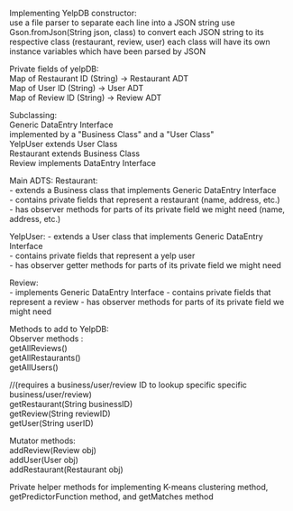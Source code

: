 Implementing YelpDB constructor:  
  use a file parser to separate each line into a JSON string
  use Gson.fromJson(String json, class) to convert each JSON string to its respective class (restaurant, review, user)
  each class will have its own instance variables which have been parsed by JSON
  
Private fields of yelpDB:  
Map of Restaurant ID (String) -> Restaurant ADT  
Map of User ID (String) -> User ADT  
Map of Review ID (String) -> Review ADT  
  
Subclassing:  
Generic DataEntry Interface  
  implemented by a "Business Class" and a "User Class"  
      YelpUser extends User Class  
      Restaurant extends Business Class   
      Review implements DataEntry Interface  
      
Main ADTS:
  Restaurant:  
    - extends a Business class that implements Generic DataEntry Interface  
    - contains private fields that represent a restaurant (name, address, etc.)  
    - has observer methods for parts of its private field we might need (name, address, etc.)  
  
  YelpUser:
    - extends a User class that implements Generic DataEntry Interface  
    - contains private fields that represent a yelp user  
    - has observer getter methods for parts of its private field we might need  
    
  Review:  
    - implements Generic DataEntry Interface
    - contains private fields that represent a review
    - has observer methods for parts of its private field we might need  
  
Methods to add to YelpDB:  
Observer methods :  
  getAllReviews()  
  getAllRestaurants()  
  getAllUsers()  
  
  //(requires a business/user/review ID to lookup specific specific business/user/review)  
  getRestaurant(String businessID)  
  getReview(String reviewID)  
  getUser(String userID)  
  
Mutator methods:  
  addReview(Review obj)    
  addUser(User obj)  
  addRestaurant(Restaurant obj)  

Private helper methods for implementing K-means clustering method, getPredictorFunction method, and getMatches method  
